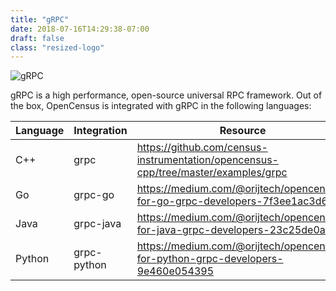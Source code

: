 ```yaml
---
title: "gRPC"
date: 2018-07-16T14:29:38-07:00
draft: false
class: "resized-logo"
---
```


![gRPC](/images/grpc.png)

gRPC is a high performance, open-source universal RPC framework.
Out of the box, OpenCensus is integrated with gRPC in the following languages:

Language|Integration|Resource
---|---|---
C++|grpc|https://github.com/census-instrumentation/opencensus-cpp/tree/master/examples/grpc
Go|grpc-go|https://medium.com/@orijtech/opencensus-for-go-grpc-developers-7f3ee1ac3d6d
Java|grpc-java|https://medium.com/@orijtech/opencensus-for-java-grpc-developers-23c25de0a057
Python|grpc-python|https://medium.com/@orijtech/opencensus-for-python-grpc-developers-9e460e054395
